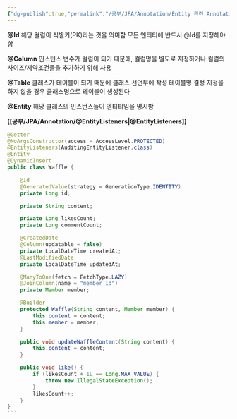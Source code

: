 ```yaml
---
{"dg-publish":true,"permalink":"/공부/JPA/Annotation/Entity 관련 Annotation/","dgPassFrontmatter":true}
---
```



**@Id**
해당 컬럼이 식별키(PK)라는 것을 의미함
모든 엔티티에 반드시 @Id를 지정해야 함

**@Column**
인스턴스 변수가 컬럼이 되기 때문에, 컬럼명을 별도로 지정하거나 컬럼의 사이즈/제약조건들을 추가하기 위해 사용

**@Table**
클래스가 테이블이 되기 때문에 클래스 선언부에 작성
테이블명 결정
지정을 하지 않을 경우 클래스명으로 테이블이 생성된다

**@Entity**
해당 클래스의 인스턴스들이 엔티티임을 명시함

**[[공부/JPA/Annotation/@EntityListeners\|@EntityListeners]]**

````java
@Getter
@NoArgsConstructor(access = AccessLevel.PROTECTED)
@EntityListeners(AuditingEntityListener.class)
@Entity
@DynamicInsert
public class Waffle {

    @Id
    @GeneratedValue(strategy = GenerationType.IDENTITY)
    private Long id;

    private String content;

    private Long likesCount;
    private Long commentCount;

    @CreatedDate
    @Column(updatable = false)
    private LocalDateTime createdAt;
    @LastModifiedDate
    private LocalDateTime updatedAt;

    @ManyToOne(fetch = FetchType.LAZY)
    @JoinColumn(name = "member_id")
    private Member member;

    @Builder
    protected Waffle(String content, Member member) {
        this.content = content;
        this.member = member;
    }

    public void updateWaffleContent(String content) {
        this.content = content;
    }

    public void like() {
        if (likesCount + 1L == Long.MAX_VALUE) {
            throw new IllegalStateException();
        }
        likesCount++;
    }
}
```